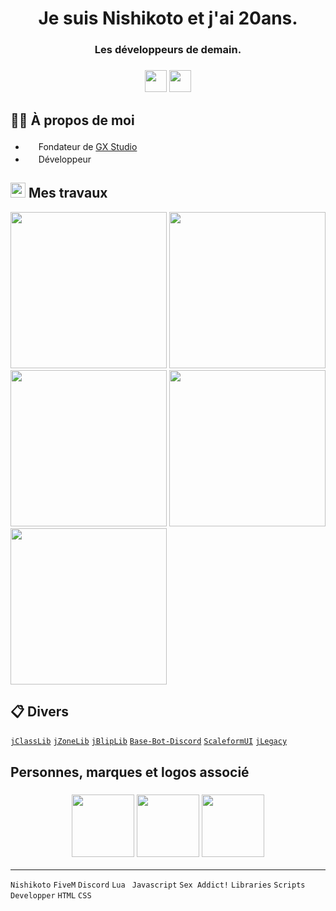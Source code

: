 <h1 align="center">Je suis Nishikoto et j'ai 20ans.</h1>
<h3 align="center">Les développeurs de demain.</h3>
<h3 align="center"><img src="https://icon-library.com/images/france-icon/france-icon-15.jpg"/ width="35"> <img src="https://icon-library.com/images/ru-russia-flag-icon.png"/ width="35"></h3> 

## 👦🏼 À propos de moi
- <img src="https://media.discordapp.net/attachments/1083000226748567603/1183500513178832896/logo_png.png?ex=65888fbe&is=65761abe&hm=0ebae692b8418e7fd64886fc4dd0d410297a678237a7463ab340d70c63065b57&=&format=webp&quality=lossless&width=281&height=281" width="17"> Fondateur de [GX Studio](https://discord.gg/a2FDvAra4Z)
- <img src="https://upload.wikimedia.org/wikipedia/commons/thumb/9/9a/Visual_Studio_Code_1.35_icon.svg/1024px-Visual_Studio_Code_1.35_icon.svg.png" width="17"> Développeur

## <img src="https://cdn-icons-png.flaticon.com/512/4725/4725095.png" width="24"> Mes travaux
<a href="https://github.com/Nishikoto/histeria"><img src="https://i.imgur.com/hfF6eXe.png" width="250"></a> <a href="https://github.com/Nishikoto/lib-r6"><img src="https://i.imgur.com/mkQCEyS.png" width="250"></a> <a href="https://github.com/Nishikoto/emoji-lib"><img src="https://i.imgur.com/DTrZnoZ.png" width="250"></a> <a href="https://github.com/Nishikoto/nSupermarket"><img src="https://i.imgur.com/cbh3iAS.png" width="250"></a> <a href="https://github.com/Nishikoto/nBurgerShot"><img src="https://i.imgur.com/0MhLVlo.png" width="250"></a> 

## 📋 Divers
<a href="https://github.com/JustGodWork/jClassLib" class="button">```jClassLib```</a> <a href="https://github.com/JustGodWork/jZoneLib" class="button">```jZoneLib```</a> <a href="https://github.com/JustGodWork/jBlipLib" class="button">```jBlipLib```</a> <a href="https://github.com/EvanAddDev/Base-Bot-Discord" class="button">```Base-Bot-Discord```</a> <a href="https://github.com/manups4e/ScaleformUI" class="button">```ScaleformUI```</a> <a href="https://github.com/JustGodWork/jLegacy" class="button">```jLegacy```</a>

## Personnes, marques et logos associé
<h3 align="center"> <a href="https://discord.gg/a2FDvAra4Z"><img src="https://media.discordapp.net/attachments/676626927901212699/1200910981136650281/logo_gif.gif?ex=65f60b01&is=65e39601&hm=06ee092017683cffef2fdc489c1071f68d267d23ddf6ed2db3c602ebdecda6e6&=&width=281&height=281"/ width="100"></a> <a href="https://github.com/JustGodWork"><img src="https://avatars.githubusercontent.com/u/85418813?v=4"/ width="100"></a> <a href="https://github.com/EvanAddDev"><img src="https://avatars.githubusercontent.com/u/127199166?v=4"/ width="100"></a></h3>

---
`Nishikoto` `FiveM` `Discord` `Lua` `
Javascript` `Sex Addict!` `Libraries` `Scripts` `Developper` `HTML` `CSS`
